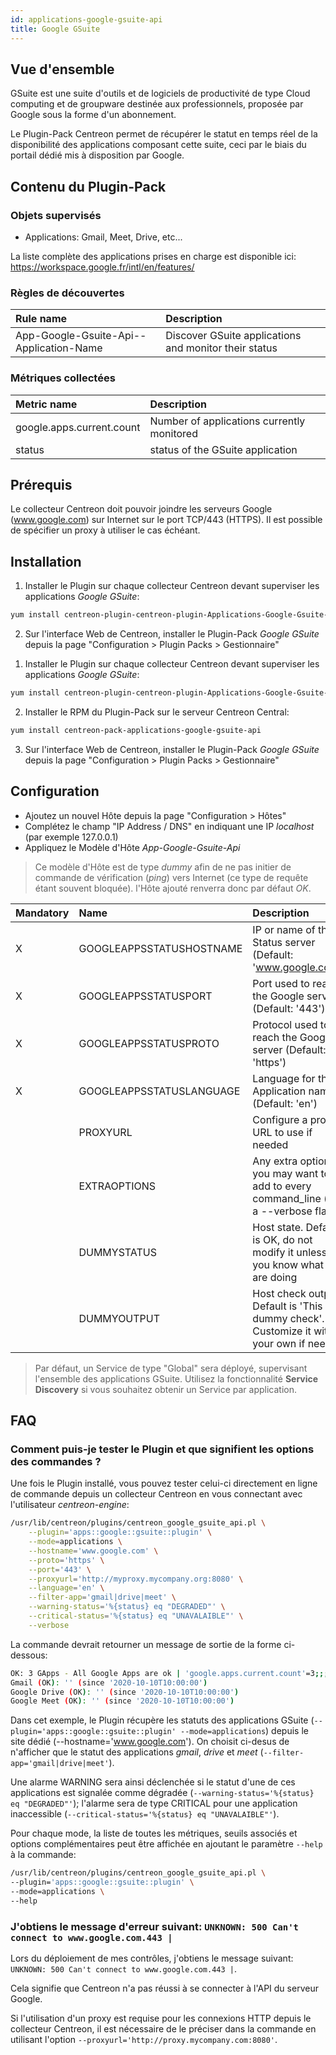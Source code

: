 ```yaml
---
id: applications-google-gsuite-api
title: Google GSuite
---
```


## Vue d'ensemble

GSuite est une suite d'outils et de logiciels de productivité de type Cloud computing et de groupware destinée aux professionnels, 
proposée par Google sous la forme d'un abonnement.

Le Plugin-Pack Centreon permet de récupérer le statut en temps réel de la disponibilité des applications composant cette suite,
ceci par le biais du portail dédié mis à disposition par Google.

## Contenu du Plugin-Pack

### Objets supervisés

* Applications: Gmail, Meet, Drive, etc...

La liste complète des applications prises en charge est disponible ici:
https://workspace.google.fr/intl/en/features/

### Règles de découvertes

<!--DOCUSAURUS_CODE_TABS-->

<!--Applications-->

| Rule name                                | Description                                                        |
| :--------------------------------------- | :----------------------------------------------------------------- |
| App-Google-Gsuite-Api--Application-Name  | Discover GSuite applications and monitor their status              |

<!--END_DOCUSAURUS_CODE_TABS-->

### Métriques collectées

<!--DOCUSAURUS_CODE_TABS-->

<!--Gsuite-Application-*-->

| Metric name               | Description                                |
|:--------------------------|:-------------------------------------------|
| google.apps.current.count | Number of applications currently monitored |
| status                    | status of the GSuite application           |

<!--END_DOCUSAURUS_CODE_TABS-->

## Prérequis

Le collecteur Centreon doit pouvoir joindre les serveurs Google (www.google.com) sur Internet sur le port TCP/443 (HTTPS).
Il est possible de spécifier un proxy à utiliser le cas échéant.

## Installation

<!--DOCUSAURUS_CODE_TABS-->

<!--Online IMP Licence & IT-100 Editions-->

1. Installer le Plugin sur chaque collecteur Centreon devant superviser les applications *Google GSuite*:

```bash
yum install centreon-plugin-centreon-plugin-Applications-Google-Gsuite-Api
```

2. Sur l'interface Web de Centreon, installer le Plugin-Pack *Google GSuite* 
depuis la page "Configuration > Plugin Packs > Gestionnaire" 

<!--Offline IMP License-->

1. Installer le Plugin sur chaque collecteur Centreon devant superviser les applications *Google GSuite*:

```bash
yum install centreon-plugin-centreon-plugin-Applications-Google-Gsuite-Api
```

2. Installer le RPM du Plugin-Pack sur le serveur Centreon Central:

```bash
yum install centreon-pack-applications-google-gsuite-api
```

3. Sur l'interface Web de Centreon, installer le Plugin-Pack *Google GSuite* 
depuis la page "Configuration > Plugin Packs > Gestionnaire"

## Configuration

* Ajoutez un nouvel Hôte depuis la page "Configuration > Hôtes"
* Complétez le champ "IP Address / DNS" en indiquant une IP *localhost* (par exemple 127.0.0.1)
* Appliquez le Modèle d'Hôte *App-Google-Gsuite-Api*

> Ce modèle d'Hôte est de type *dummy* afin de ne pas initier de commande de vérification (*ping*) vers Internet
> (ce type de requête étant souvent bloquée). l'Hôte ajouté renverra donc par défaut *OK*.

| Mandatory | Name                     | Description                                                                                 |
|:----------|:-------------------------|:--------------------------------------------------------------------------------------------|
| X         | GOOGLEAPPSSTATUSHOSTNAME | IP or name of the Status server (Default: 'www.google.com')                                 |
| X         | GOOGLEAPPSSTATUSPORT     | Port used to reach the Google server (Default: '443')                                       |
| X         | GOOGLEAPPSSTATUSPROTO    | Protocol used to reach the Google server (Default: 'https')                                 |
| X         | GOOGLEAPPSSTATUSLANGUAGE | Language for the Application names (Default: 'en')                                          |
|           | PROXYURL                 | Configure a proxy URL to use if needed                                                      |
|           | EXTRAOPTIONS             | Any extra option you may want to add to every command\_line (eg. a --verbose flag)          |
|           | DUMMYSTATUS              | Host state. Default is OK, do not modify it unless you know what you are doing              |
|           | DUMMYOUTPUT              | Host check output. Default is 'This is a dummy check'. Customize it with your own if needed |

> Par défaut, un Service de type "Global" sera déployé, supervisant l'ensemble des applications GSuite.
> Utilisez la fonctionnalité **Service Discovery** si vous souhaitez obtenir un Service par application.

## FAQ

### Comment puis-je tester le Plugin et que signifient les options des commandes ?

Une fois le Plugin installé, vous pouvez tester celui-ci directement en ligne de commande
depuis un collecteur Centreon en vous connectant avec l'utilisateur *centreon-engine*:

```bash
/usr/lib/centreon/plugins/centreon_google_gsuite_api.pl \
    --plugin='apps::google::gsuite::plugin' \
    --mode=applications \
    --hostname='www.google.com' \
    --proto='https' \
    --port='443' \
    --proxyurl='http://myproxy.mycompany.org:8080' \
    --language='en' \
    --filter-app='gmail|drive|meet' \
    --warning-status='%{status} eq "DEGRADED"' \
    --critical-status='%{status} eq "UNAVALAIBLE"' \
    --verbose
```

La commande devrait retourner un message de sortie de la forme ci-dessous:

```bash
OK: 3 GApps - All Google Apps are ok | 'google.apps.current.count'=3;;;0;
Gmail (OK): '' (since '2020-10-10T10:00:00')
Google Drive (OK): '' (since '2020-10-10T10:00:00')
Google Meet (OK): '' (since '2020-10-10T10:00:00')
```

Dans cet exemple, le Plugin récupère les statuts des applications GSuite (```--plugin='apps::google::gsuite::plugin' --mode=applications```)
depuis le site dédié (--hostname='www.google.com'). On choisit ci-desus de n'afficher que le statut des applications *gmail*, *drive* et *meet*
(```--filter-app='gmail|drive|meet'```).

Une alarme WARNING sera ainsi déclenchée si le statut d'une de ces applications est signalée comme dégradée (```--warning-status='%{status} eq "DEGRADED"'```);
l'alarme sera de type CRITICAL pour une application inaccessible (```--critical-status='%{status} eq "UNAVALAIBLE"'```).


Pour chaque mode, la liste de toutes les métriques, seuils associés et options complémentaires peut être affichée 
en ajoutant le paramètre ```--help``` à la commande:

```bash
/usr/lib/centreon/plugins/centreon_google_gsuite_api.pl \
--plugin='apps::google::gsuite::plugin' \
--mode=applications \
--help
```

### J'obtiens le message d'erreur suivant: ```UNKNOWN: 500 Can't connect to www.google.com.443 |```

Lors du déploiement de mes contrôles, j'obtiens le message suivant: ```UNKNOWN: 500 Can't connect to www.google.com.443 |```.

Cela signifie que Centreon n'a pas réussi à se connecter à l'API du serveur Google.

Si l'utilisation d'un proxy est requise pour les connexions HTTP depuis le collecteur Centreon,
il est nécessaire de le préciser dans la commande en utilisant l'option ```--proxyurl='http://proxy.mycompany.com:8080'```.
